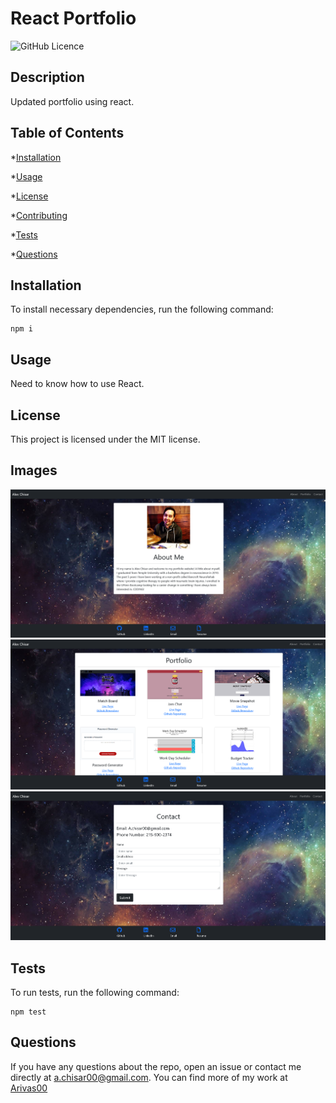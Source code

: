 # React Portfolio
![GitHub Licence](https://img.shields.io/badge/License-MIT-yellow.svg)

## Description

Updated portfolio using react.

## Table of Contents

*[Installation](#installation)

*[Usage](#usage)

*[License](#license)

*[Contributing](#contributing)

*[Tests](#tests)

*[Questions](#questions)

## Installation

To install necessary dependencies, run the following command:

```
npm i
```

## Usage

Need to know how to use React.

## License

This project is licensed under the MIT license.

## Images

![Screenshot](./src/assets/images/HomePage.png)
![Screenshot](./src/assets/images/PortfolioPage.png)
![Screenshot](./src/assets/images/ContactPage.png)

## Tests

To run tests, run the following command:

```
npm test
```

## Questions

If you have any questions about the repo, open an issue or contact me directly at <a.chisar00@gmail.com>. You can find more of my work at [Arivas00](https://github.com/Arivas00)
